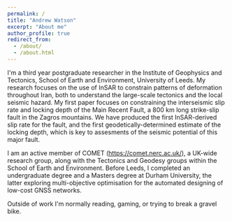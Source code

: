 ```yaml
---
permalink: /
title: "Andrew Watson"
excerpt: "About me"
author_profile: true
redirect_from: 
  - /about/
  - /about.html
---
```


I'm a third year postgraduate researcher in the Institute of Geophysics and Tectonics, School of Earth and Environment, University of Leeds. My research focuses on the use of InSAR to constrain patterns of deformation throughout Iran, both to understand the large-scale tectonics and the local seismic hazard. My first paper focuses on constraining the interseismic slip rate and locking depth of the Main Recent Fault, a 800 km long strike-slip fault in the Zagros mountains. We have produced the first InSAR-derived slip rate for the fault, and the first geodetically-determined estimate of the locking depth, which is key to assesments of the seismic potential of this major fault.

I am an active member of COMET (https://comet.nerc.ac.uk/), a UK-wide research group, along with the Tectonics and Geodesy groups within the School of Earth and Environment. Before Leeds, I completed an undergraduate degree and a Masters degree at Durham University, the latter exploring multi-objective optimisation for the automated designing of low-cost GNSS networks.

Outside of work I'm normally reading, gaming, or trying to break a gravel bike.
